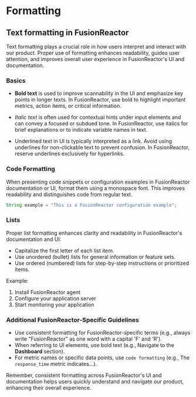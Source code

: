 # Formatting


## Text formatting in FusionReactor

Text formatting plays a crucial role in how users interpret and interact with our product. Proper use of formatting enhances readability, guides user attention, and improves overall user experience in FusionReactor's UI and documentation.

### Basics

* **Bold text** is used to improve scannability in the UI and emphasize key points in longer texts. In FusionReactor, use bold to highlight important metrics, action items, or critical information.

* *Italic text* is often used for contextual hints under input elements and can convey a focused or subdued tone. In FusionReactor, use italics for brief explanations or to indicate variable names in text.

* Underlined text in UI is typically interpreted as a link. Avoid using underlines for non-clickable text to prevent confusion. In FusionReactor, reserve underlines exclusively for hyperlinks.

### Code Formatting

When presenting code snippets or configuration examples in FusionReactor documentation or UI, format them using a monospace font. This improves readability and distinguishes code from regular text.

```java
String example = "This is a FusionReactor configuration example";
```

### Lists

Proper list formatting enhances clarity and readability in FusionReactor's documentation and UI:

* Capitalize the first letter of each list item.
* Use unordered (bullet) lists for general information or feature sets.
* Use ordered (numbered) lists for step-by-step instructions or prioritized items.

Example:

1. Install FusionReactor agent
2. Configure your application server
3. Start monitoring your application

### Additional FusionReactor-Specific Guidelines

* Use consistent formatting for FusionReactor-specific terms (e.g., always write "FusionReactor" as one word with a capital 'F' and 'R').
* When referring to UI elements, use bold text (e.g., Navigate to the **Dashboard** section).
* For metric names or specific data points, use `code formatting` (e.g., The `response_time` metric indicates...).

Remember, consistent formatting across FusionReactor's UI and documentation helps users quickly understand and navigate our product, enhancing their overall experience.